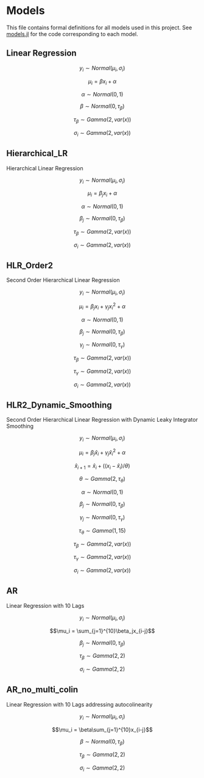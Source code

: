 # Models

This file contains formal definitions for all models used in this project. See [models.jl](src/helpers/models.jl) for the code corresponding to each model.

## Linear Regression

$$y_i \sim Normal(\mu_i, \sigma_i)$$

$$\mu_i = \beta x_{i} + \alpha$$

$$\alpha \sim Normal(0, 1)$$

$$\beta \sim Normal(0, \tau_\beta)$$

$$\tau_\beta \sim Gamma(2, var(x))$$

$$\sigma_i \sim Gamma(2, var(x))$$

## Hierarchical_LR

Hierarchical Linear Regression

$$y_i \sim Normal(\mu_i, \sigma_i)$$

$$\mu_i = \beta_j x_{i} + \alpha$$

$$\alpha \sim Normal(0, 1)$$

$$\beta_j \sim Normal(0, \tau_\beta)$$

$$\tau_\beta \sim Gamma(2, var(x))$$

$$\sigma_i \sim Gamma(2, var(x))$$

## HLR_Order2 

Second Order Hierarchical Linear Regression

$$y_i \sim Normal(\mu_i, \sigma_i)$$

$$\mu_i = \beta_j x_{i} + \gamma_j x_{i}^2 + \alpha$$

$$\alpha \sim Normal(0, 1)$$

$$\beta_j \sim Normal(0, \tau_\beta)$$

$$\gamma_j \sim Normal(0, \tau_\gamma)$$

$$\tau_\beta \sim Gamma(2, var(x))$$

$$\tau_\gamma \sim Gamma(2, var(x))$$

$$\sigma_i \sim Gamma(2, var(x))$$

## HLR2_Dynamic_Smoothing

Second Order Hierarchical Linear Regression with Dynamic Leaky Integrator Smoothing

$$y_i \sim Normal(\mu_i, \sigma_i)$$

$$\mu_i = \beta_j \hat{x}_{i} + \gamma_j \hat{x}_{i}^2 + \alpha$$

$$\hat{x}_{i+1} = \hat{x}_i+((x_i-\hat{x}_i)/\theta)$$

$$\theta \sim Gamma(2, \tau_\theta)$$

$$\alpha \sim Normal(0, 1)$$

$$\beta_j \sim Normal(0, \tau_\beta)$$

$$\gamma_j \sim Normal(0, \tau_\gamma)$$

$$\tau_\theta \sim Gamma(1, 15)$$

$$\tau_\beta \sim Gamma(2, var(x))$$

$$\tau_\gamma \sim Gamma(2, var(x))$$

$$\sigma_i \sim Gamma(2, var(x))$$

## AR

Linear Regression with 10 Lags

$$y_i \sim Normal(\mu_i, \sigma_i)$$

$$\mu_i = \sum_{j=1}^{10}\beta_jx_{i-j}$$

$$\beta_j \sim Normal(0, \tau_\beta)$$

$$\tau_\beta \sim Gamma(2, 2)$$

$$\sigma_i \sim Gamma(2, 2)$$

## AR_no_multi_colin

Linear Regression with 10 Lags addressing autocolinearity

$$y_i \sim Normal(\mu_i, \sigma_i)$$

$$\mu_i = \beta\sum_{j=1}^{10}x_{i-j}$$

$$\beta \sim Normal(0, \tau_\beta)$$

$$\tau_\beta \sim Gamma(2, 2)$$

$$\sigma_i \sim Gamma(2, 2)$$